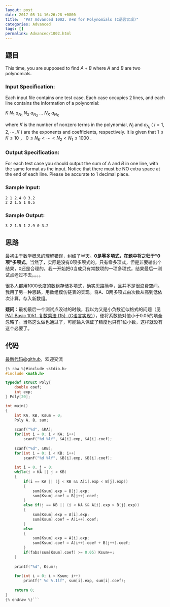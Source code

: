 ```yaml
---
layout: post
date: 2017-05-14 16:26:28 +0800
title:  "PAT Advanced 1002. A+B for Polynomials (C语言实现)"
categories: Advanced
tags: []
permalink: Advanced/1002.html
---
```


## 题目

This time, you are supposed to find $A+B$ where $A$ and $B$ are two
polynomials.

### Input Specification:

Each input file contains one test case. Each case occupies 2 lines, and each
line contains the information of a polynomial:

$K$ $N_1$ $a_{N_1}$ $N_2$ $a_{N_2}$ ... $N_K$ $a_{N_K}$

where $K$ is the number of nonzero terms in the polynomial, $N_i$ and
$a_{N_i}$ ( $i=1, 2, \cdots , K$ ) are the exponents and coefficients,
respectively. It is given that $1 \le K \le 10$ ， $0 \le N_K < \cdots < N_2 <
N_1 \le 1000$ .

### Output Specification:

For each test case you should output the sum of $A$ and $B$ in one line, with
the same format as the input. Notice that there must be NO extra space at the
end of each line. Please be accurate to 1 decimal place.

### Sample Input:

    
    
    2 1 2.4 0 3.2
    2 2 1.5 1 0.5
    

### Sample Output:

    
    
    3 2 1.5 1 2.9 0 3.2
    



## 思路

最初由于数学概念的理解错误，纠结了半天。**0是零多项式，在题中将之归于“0项”多项式**。当然了，实际是没有0项多项式的，只有零多项式，但是非要输出个结果，0还是合理的。我一开始把0当成只有常数项的一项多项式，结果最后一测试点老过不去。。。。

很多人都用1000长度的数组存储多项式，确实思路简单，且并不是很浪费空间。我用了另一种思路，用数组模仿链表的实现。将A、B两多项式由次数从高到低依次计算，存入新数组。

**疑问**：最初最后一个测试点没过的时候，我以为又是小负数近似格式的问题（见[PAT Basic 1051. 复数乘法 (15)（C语言实现）](http://www.jianshu.com/p/7ac2e9cfa797)），便将系数绝对值小于0.05的项全忽略了。当然这么做也通过了，可能输入保证了精度也只有1位小数，这样就没有这个必要了。

## 代码

[最新代码@github](https://github.com/OliverLew/PAT/blob/master/PATAdvanced/1002.c)，欢迎交流
```c
{% raw %}#include <stdio.h>
#include <math.h>

typedef struct Poly{
    double coef;
    int exp;
} Poly[20];

int main()
{
    int KA, KB, Ksum = 0;
    Poly A, B, sum;
    
    scanf("%d", &KA);
    for(int i = 0; i < KA; i++) 
        scanf("%d %lf", &A[i].exp, &A[i].coef);
    
    scanf("%d", &KB);
    for(int i = 0; i < KB; i++) 
        scanf("%d %lf", &B[i].exp, &B[i].coef);
    
    int i = 0, j = 0;
    while(i < KA || j < KB)
    {
        if(i == KA || (j < KB && A[i].exp < B[j].exp))
        {
            sum[Ksum].exp = B[j].exp;
            sum[Ksum].coef = B[j++].coef;
        }
        else if(j == KB || (i < KA && A[i].exp > B[j].exp))
        {
            sum[Ksum].exp = A[i].exp;
            sum[Ksum].coef = A[i++].coef;
        }
        else
        {
            sum[Ksum].exp = A[i].exp;
            sum[Ksum].coef = A[i++].coef + B[j++].coef;
        }
        if(fabs(sum[Ksum].coef) >= 0.05) Ksum++;
    }
    
    printf("%d", Ksum);
    
    for(int i = 0; i < Ksum; i++) 
        printf(" %d %.1lf", sum[i].exp, sum[i].coef);
    
    return 0;
}
{% endraw %}```
